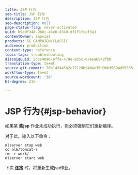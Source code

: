 ```yaml
---
title: JSP 行为
seo-title: JSP 行为
description: JSP 行为
seo-description: null
page-status-flag: never-activated
uuid: b9e9f348-968c-46e0-8340-df1f1fcaf3a3
contentOwner: sauviat
products: SG_CAMPAIGN/CLASSIC
audience: production
content-type: reference
topic-tags: troubleshooting
discoiquuid: 5dcc4090-effe-479e-8d5c-67e6a6542fbb
translation-type: tm+mt
source-git-commit: 70b143445b2e77128b9404e35d96b39694d55335
workflow-type: tm+mt
source-wordcount: '38'
ht-degree: 21%

---
```



# JSP 行为{#jsp-behavior}

如果某 **些jsp** 作业未成功执行，则必须强制它们重新编译。

对于此，输入以下命令：

```
nlserver stop web
cd nl6/tomcat-7
rm -r work/
nlserver start web
```

下次 **连接** 时，将重新生成jsp作业。
